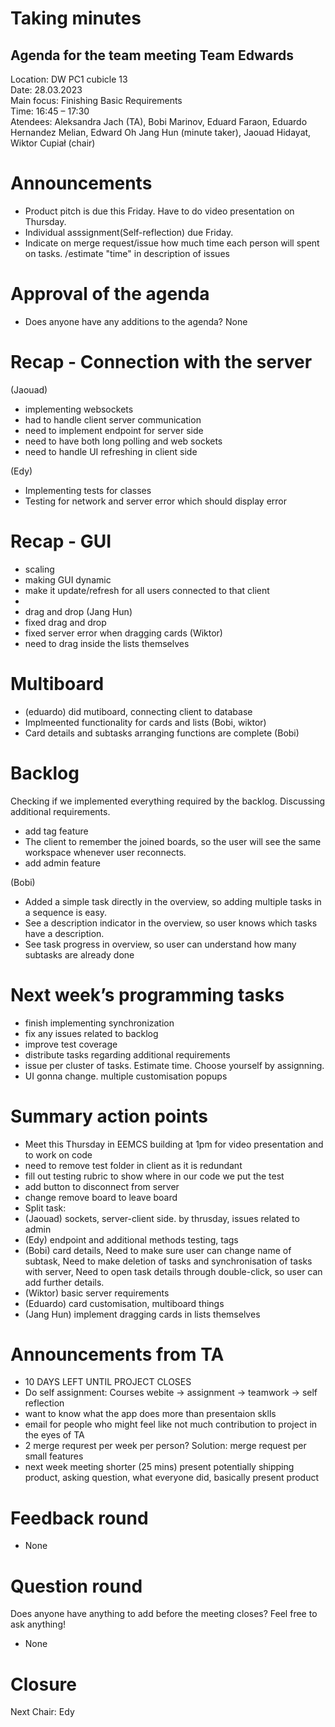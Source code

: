 # Taking minutes
## Agenda for the team meeting Team Edwards
Location:		DW PC1 cubicle 13 \
Date:           28.03.2023 \
Main focus:     Finishing Basic Requirements\
Time:			16:45 – 17:30 \
Atendees:       Aleksandra Jach (TA), Bobi Marinov, Eduard Faraon, Eduardo Hernandez Melian,
                Edward Oh Jang Hun (minute taker), Jaouad Hidayat, Wiktor Cupiał (chair)

# Announcements
* Product pitch is due this Friday. Have to do video presentation on Thursday.
* Individual asssignment(Self-reflection) due Friday.
* Indicate on merge request/issue how much time each person will spent on tasks. /estimate "time"
in description of issues

# Approval of the agenda
* Does anyone have any additions to the agenda? None

# Recap - Connection with the server
(Jaouad)
* implementing websockets
* had to handle client server communication
* need to implement endpoint for server side
* need to have both long polling and web sockets
* need to handle UI refreshing in client side

(Edy)
* Implementing tests for classes
* Testing for network and server error which should display error

# Recap - GUI
* scaling
* making GUI dynamic
* make it update/refresh for all users connected to that client
* 
* drag and drop (Jang Hun)
* fixed drag and drop
* fixed server error when dragging cards (Wiktor)
* need to drag inside the lists themselves

# Multiboard
* (eduardo) did mutiboard, connecting client to database
* Implmeented functionality for cards and lists (Bobi, wiktor)
* Card details and subtasks arranging functions are complete (Bobi)

# Backlog
Checking if we implemented everything required by the backlog. Discussing additional requirements.
* add tag feature
* The client to remember the joined boards, so the user will see the same workspace whenever user reconnects.
* add admin feature

(Bobi)
* Added a simple task directly in the overview, so adding multiple tasks in a sequence is easy.
* See a description indicator in the overview, so user knows which tasks have a description.
* See task progress in overview, so user can understand how many subtasks are already done

# Next week’s programming tasks
* finish implementing synchronization
* fix any issues related to backlog
* improve test coverage
* distribute tasks regarding additional requirements
* issue per cluster of tasks. Estimate time. Choose yourself by assignning.
* UI gonna change. multiple customisation popups

# Summary action points
* Meet this Thursday in EEMCS building at 1pm for video presentation and to work on code
* need to remove test folder in client as it is redundant
* fill out testing rubric to show where in our code we put the test
* add button to disconnect from server
* change remove board to leave board
* Split task:
* (Jaouad) sockets, server-client side. by thrusday, issues related to admin
* (Edy) endpoint and additional methods testing, tags
* (Bobi) card details, Need to make sure user can change name of subtask, Need to make deletion of tasks and synchronisation of tasks with server, Need to open task details through double-click, so user can add further details.
* (Wiktor) basic server requirements
* (Eduardo) card customisation, multiboard things
* (Jang Hun) implement dragging cards in lists themselves

# Announcements from TA
* 10 DAYS LEFT UNTIL PROJECT CLOSES
* Do self assignment: Courses webite -> assignment -> teamwork -> self reflection
* want to know what the app does more than presentaion sklls
* email for people who might feel like not much contribution to project in the eyes of TA
* 2 merge requrest per week per person? Solution: merge request per small features
* next week meeting shorter (25 mins) present potentially shipping product, asking question, what everyone did, basically present product

# Feedback round
* None

# Question round
Does anyone have anything to add before the meeting closes? Feel free to ask anything!
* None

# Closure
Next Chair: Edy

